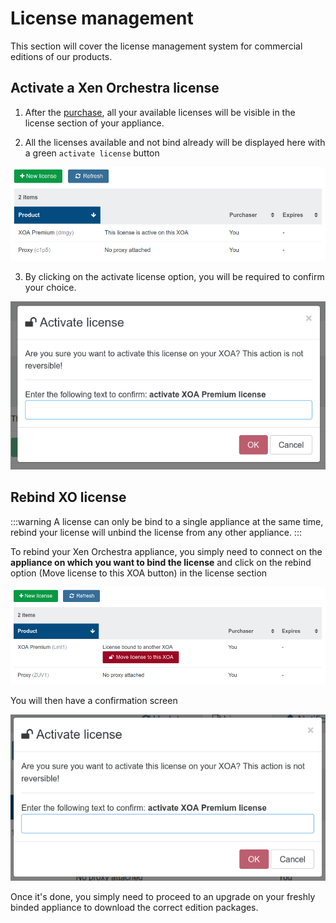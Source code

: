 # License management

This section will cover the license management system for commercial editions of our products.

## Activate a Xen Orchestra license

1. After the [purchase](purchase.md), all your available licenses will be visible in the license section of your appliance.

2. All the licenses available and not bind already will be displayed here with a green `activate license` button

![](../assets/activate-license.png)

3. By clicking on the activate license option, you will be required to confirm your choice.

![](../assets/activate-confirm.png)

## Rebind XO license

:::warning
A license can only be bind to a single appliance at the same time, rebind your license will unbind the license from any other appliance.
:::

To rebind your Xen Orchestra appliance, you simply need to connect on the **appliance on which you want to bind the license** and click on the rebind option (Move license to this XOA button) in the license section

![](../assets/rebind-screen.png)

You will then have a confirmation screen

![](../assets/confirm-rebind.png)

Once it's done, you simply need to proceed to an upgrade on your freshly binded appliance to download the correct edition packages.
